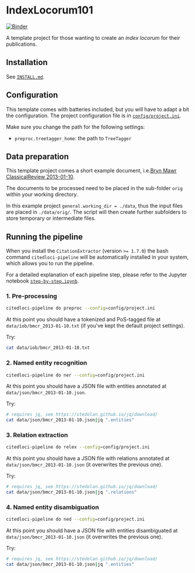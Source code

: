 # IndexLocorum101

[![Binder](https://mybinder.org/badge_logo.svg)](https://mybinder.org/v2/gh/mromanello/IndexLocorum101/master)

A template project for those wanting to create an *index locorum* for their publications.

## Installation

See [`INSTALL.md`](INSTALL.md).

## Configuration

This template comes with batteries included, but you will have to adapt a bit the configuration. The project configuration file is in [`config/project.ini`](config/project.ini).

Make sure you change the path for the following settings:
- `preproc.treetagger_home`: the path to `TreeTagger`

## Data preparation

This template project comes a short example document, i.e.[Bryn Mawr ClassicalReview 2013-01-10](http://bmcr.brynmawr.edu/2013/2013-01-10.html).

The documents to be processed need to be placed in the sub-folder `orig` within your working directory.

In this example project `general.working_dir = ./data`, thus the input files are placed in `./data/orig/`. The script will then create further subfolders to store temporary or intermediate files.

## Running the pipeline

When you install the `CitationExtractor` (version `>= 1.7.0`) the bash command `citedloci-pipeline` will be automatically installed in your system, which allows you to run the pipeline.

For a detailed explanation of each pipeline step, please refer to the Jupyter notebook [`step-by-step.ipynb`](step-by-step.ipynb).

### 1. Pre-processing

```bash
citedloci-pipeline do preproc --config=config/project.ini
```

At this point you should have a tokenized and PoS-tagged file at `data/iob/bmcr_2013-01-10.txt` (if you've kept the default project settings).

Try:

```bash
cat data/iob/bmcr_2013-01-10.txt
```

### 2. Named entity recognition

```bash
citedloci-pipeline do ner --config=config/project.ini
```

At this point you should have a JSON file with entities annotated at `data/json/bmcr_2013-01-10.json`.

Try:

```bash
# requires jq, see https://stedolan.github.io/jq/download/
cat data/json/bmcr_2013-01-10.json|jq ".entities"
```

### 3. Relation extraction

```bash
citedloci-pipeline do relex --config=config/project.ini
```

At this point you should have a JSON file with relations annotated at `data/json/bmcr_2013-01-10.json` (it overwrites the previous one).

Try:

```bash
# requires jq, see https://stedolan.github.io/jq/download/
cat data/json/bmcr_2013-01-10.json|jq ".relations"
```

### 4. Named entity disambiguation

```bash
citedloci-pipeline do ned --config=config/project.ini
```

At this point you should have a JSON file with entities disambiguated at `data/json/bmcr_2013-01-10.json` (it overwrites the previous one).

Try:

```bash
# requires jq, see https://stedolan.github.io/jq/download/
cat data/json/bmcr_2013-01-10.json|jq ".entities"
```
